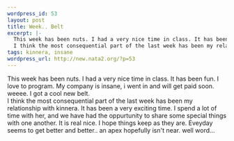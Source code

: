 ```yaml
--- 
wordpress_id: 53
layout: post
title: Week.. Belt
excerpt: |-
  This week has been nuts. I had a very nice time in class. It has been fun. I love to program. My company is insane, i went in and will get paid soon. weeee. I got a cool new belt. 
  I think the most consequential part of the last week has been my relationship with kinnera. It has been a very exciting time. I spend a lot of time with her, and we have had the oppurtunity to share some special t...
tags: kinnera, insane
wordpress_url: http://new.nata2.org/?p=53
---
```

This week has been nuts. I had a very nice time in class. It has been fun. I love to program. My company is insane, i went in and will get paid soon. weeee. I got a cool new belt. <br>
I think the most consequential part of the last week has been my relationship with kinnera. It has been a very exciting time. I spend a lot of time with her, and we have had the oppurtunity to share some special things with one another. It is real nice. I hope things keep as they are. Eveyday seems to get better and better.. an apex hopefully isn't near. well word...
